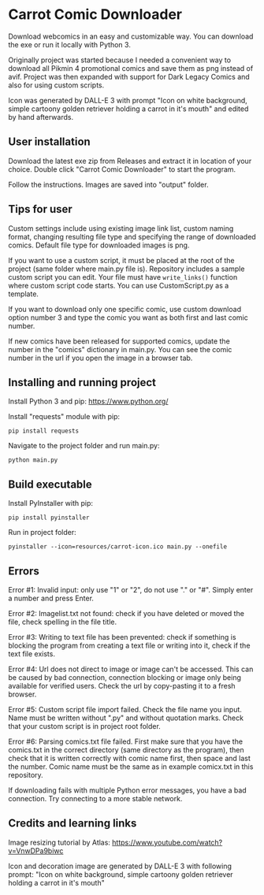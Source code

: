 # Carrot Comic Downloader

Download webcomics in an easy and customizable way. You can download the exe or run it locally with Python 3.

Originally project was started because I needed a convenient way to download all Pikmin 4 promotional comics and save them as png instead of avif. Project was then expanded with support for Dark Legacy Comics and also for using custom scripts.

Icon was generated by DALL-E 3 with prompt "Icon on white background, simple cartoony golden retriever holding a carrot in it's mouth" and edited by hand afterwards.

## User installation

Download the latest exe zip from Releases and extract it in location of your choice. Double click "Carrot Comic Downloader" to start the program.

Follow the instructions. Images are saved into "output" folder.

## Tips for user

Custom settings include using existing image link list, custom naming format, changing resulting file type and specifying the range of downloaded comics. Default file type for downloaded images is png.

If you want to use a custom script, it must be placed at the root of the project (same folder where main.py file is). Repository includes a sample custom script you can edit. Your file must have `write_links()` function where custom script code starts. You can use CustomScript.py as a template.

If you want to download only one specific comic, use custom download option number 3 and type the comic you want as both first and last comic number.

If new comics have been released for supported comics, update the number in the "comics" dictionary in main.py. You can see the comic number in the url if you open the image in a browser tab.

## Installing and running project

Install Python 3 and pip: https://www.python.org/

Install "requests" module with pip:

```
pip install requests
```

Navigate to the project folder and run main.py:

```
python main.py
```

## Build executable

Install PyInstaller with pip:

```
pip install pyinstaller
```

Run in project folder:

```
pyinstaller --icon=resources/carrot-icon.ico main.py --onefile
```

## Errors

Error #1: Invalid input: only use "1" or "2", do not use "." or "#". Simply enter a number and press Enter.

Error #2: Imagelist.txt not found: check if you have deleted or moved the file, check spelling in the file title.

Error #3: Writing to text file has been prevented: check if something is blocking the program from creating a text file or writing into it, check if the text file exists.

Error #4: Url does not direct to image or image can't be accessed. This can be caused by bad connection, connection blocking or image only being available for verified users. Check the url by copy-pasting it to a fresh browser.

Error #5: Custom script file import failed. Check the file name you input. Name must be written without ".py" and without quotation marks. Check that your custom script is in project root folder.

Error #6: Parsing comics.txt file failed. First make sure that you have the comics.txt in the correct directory (same directory as the program), then check that it is written correctly with comic name first, then space and last the number. Comic name must be the same as in example comicx.txt in this repository.

If downloading fails with multiple Python error messages, you have a bad connection. Try connecting to a more stable network.

## Credits and learning links

Image resizing tutorial by Atlas: https://www.youtube.com/watch?v=VnwDPa9biwc

Icon and decoration image are generated by DALL-E 3 with following prompt: "Icon on white background, simple cartoony golden retriever holding a carrot in it's mouth"
